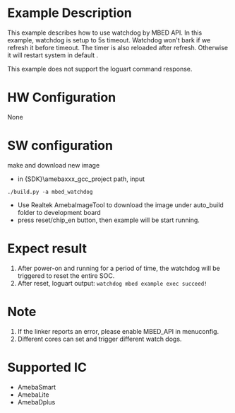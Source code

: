 # Example Description
This example describes how to use watchdog by MBED API. In this example, watchdog is setup to 5s timeout. Watchdog won't bark if we refresh it before timeout. The timer is also reloaded after refresh. Otherwise it will restart system in default .

This example does not support the loguart command response.

# HW Configuration
None

# SW configuration
make and download new image

   - in {SDK}\amebaxxx_gcc_project path, input
   
   ```shell
   ./build.py -a mbed_watchdog
   ```

   - Use Realtek AmebaImageTool to download the image under auto_build folder to development board
   - press reset/chip_en button, then example will be start running.

# Expect result
1. After power-on and running for a period of time, the watchdog will be triggered to reset the entire SOC.
2. After reset, loguart output: `watchdog mbed example exec succeed!`

# Note
1. If the linker reports an error, please enable MBED_API in menuconfig.
2. Different cores can set and trigger different watch dogs.

# Supported IC
* AmebaSmart
* AmebaLite
* AmebaDplus
